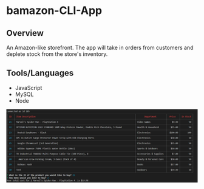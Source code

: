 # bamazon-CLI-App

## Overview
 An Amazon-like storefront.  The app will take in orders from customers and deplete stock from the store's inventory. 
 
 ## Tools/Languages
  - JavaScript
 - MySQL
 - Node


![](images/pic1.PNG)
